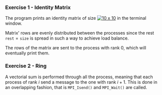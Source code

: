 ### Exercise 1 - Identity Matrix

The program prints an identity matrix of size <a href="https://www.codecogs.com/eqnedit.php?latex=10&space;x&space;10" target="_blank"><img src="https://latex.codecogs.com/gif.latex?10&space;x&space;10" title="10 x 10" /></a> in the terminal window. 

Matrix' rows are evenly distributed between the processes since the rest $\texttt{rest} = \texttt{size} % \texttt{n\_processes}$ is spread in such a way to achieve load balance.

The rows of the matrix are sent to the process with rank 0, which will eventually print them.

### Exercise 2 - Ring

A vectorial sum is performed through all the process, meaning that each process of rank $i$ send a message to the one with rank $i+1$. This is done in an overlapping fashion, that is $\texttt{MPI\_Isend()}$ and $\texttt{MPI\_Wait()}$ are called.



